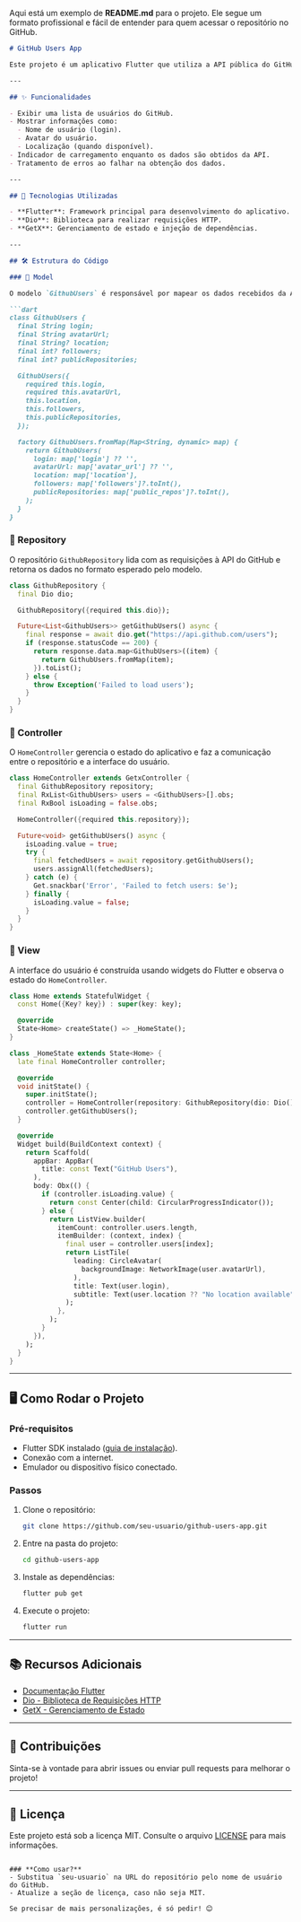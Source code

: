 Aqui está um exemplo de **README.md** para o projeto. Ele segue um formato profissional e fácil de entender para quem acessar o repositório no GitHub.

```markdown
# GitHub Users App

Este projeto é um aplicativo Flutter que utiliza a API pública do GitHub para exibir uma lista de usuários, incluindo suas informações básicas, como login, avatar e localização. O aplicativo é estruturado usando o padrão **GetX** para gerenciamento de estado.

---

## ✨ Funcionalidades

- Exibir uma lista de usuários do GitHub.
- Mostrar informações como:
  - Nome de usuário (login).
  - Avatar do usuário.
  - Localização (quando disponível).
- Indicador de carregamento enquanto os dados são obtidos da API.
- Tratamento de erros ao falhar na obtenção dos dados.

---

## 🚀 Tecnologias Utilizadas

- **Flutter**: Framework principal para desenvolvimento do aplicativo.
- **Dio**: Biblioteca para realizar requisições HTTP.
- **GetX**: Gerenciamento de estado e injeção de dependências.

---

## 🛠 Estrutura do Código

### 📁 Model

O modelo `GithubUsers` é responsável por mapear os dados recebidos da API.

```dart
class GithubUsers {
  final String login;
  final String avatarUrl;
  final String? location;
  final int? followers;
  final int? publicRepositories;

  GithubUsers({
    required this.login,
    required this.avatarUrl,
    this.location,
    this.followers,
    this.publicRepositories,
  });

  factory GithubUsers.fromMap(Map<String, dynamic> map) {
    return GithubUsers(
      login: map['login'] ?? '',
      avatarUrl: map['avatar_url'] ?? '',
      location: map['location'],
      followers: map['followers']?.toInt(),
      publicRepositories: map['public_repos']?.toInt(),
    );
  }
}
```

### 📁 Repository

O repositório `GithubRepository` lida com as requisições à API do GitHub e retorna os dados no formato esperado pelo modelo.

```dart
class GithubRepository {
  final Dio dio;

  GithubRepository({required this.dio});

  Future<List<GithubUsers>> getGithubUsers() async {
    final response = await dio.get("https://api.github.com/users");
    if (response.statusCode == 200) {
      return response.data.map<GithubUsers>((item) {
        return GithubUsers.fromMap(item);
      }).toList();
    } else {
      throw Exception('Failed to load users');
    }
  }
}
```

### 📁 Controller

O `HomeController` gerencia o estado do aplicativo e faz a comunicação entre o repositório e a interface do usuário.

```dart
class HomeController extends GetxController {
  final GithubRepository repository;
  final RxList<GithubUsers> users = <GithubUsers>[].obs;
  final RxBool isLoading = false.obs;

  HomeController({required this.repository});

  Future<void> getGithubUsers() async {
    isLoading.value = true;
    try {
      final fetchedUsers = await repository.getGithubUsers();
      users.assignAll(fetchedUsers);
    } catch (e) {
      Get.snackbar('Error', 'Failed to fetch users: $e');
    } finally {
      isLoading.value = false;
    }
  }
}
```

### 📁 View

A interface do usuário é construída usando widgets do Flutter e observa o estado do `HomeController`.

```dart
class Home extends StatefulWidget {
  const Home({Key? key}) : super(key: key);

  @override
  State<Home> createState() => _HomeState();
}

class _HomeState extends State<Home> {
  late final HomeController controller;

  @override
  void initState() {
    super.initState();
    controller = HomeController(repository: GithubRepository(dio: Dio()));
    controller.getGithubUsers();
  }

  @override
  Widget build(BuildContext context) {
    return Scaffold(
      appBar: AppBar(
        title: const Text("GitHub Users"),
      ),
      body: Obx(() {
        if (controller.isLoading.value) {
          return const Center(child: CircularProgressIndicator());
        } else {
          return ListView.builder(
            itemCount: controller.users.length,
            itemBuilder: (context, index) {
              final user = controller.users[index];
              return ListTile(
                leading: CircleAvatar(
                  backgroundImage: NetworkImage(user.avatarUrl),
                ),
                title: Text(user.login),
                subtitle: Text(user.location ?? "No location available"),
              );
            },
          );
        }
      }),
    );
  }
}
```

---

## 🖥 Como Rodar o Projeto

### Pré-requisitos
- Flutter SDK instalado ([guia de instalação](https://docs.flutter.dev/get-started)).
- Conexão com a internet.
- Emulador ou dispositivo físico conectado.

### Passos
1. Clone o repositório:
   ```bash
   git clone https://github.com/seu-usuario/github-users-app.git
   ```
2. Entre na pasta do projeto:
   ```bash
   cd github-users-app
   ```
3. Instale as dependências:
   ```bash
   flutter pub get
   ```
4. Execute o projeto:
   ```bash
   flutter run
   ```

---

## 📚 Recursos Adicionais

- [Documentação Flutter](https://docs.flutter.dev/)
- [Dio - Biblioteca de Requisições HTTP](https://pub.dev/packages/dio)
- [GetX - Gerenciamento de Estado](https://pub.dev/packages/get)

---

## 🤝 Contribuições

Sinta-se à vontade para abrir issues ou enviar pull requests para melhorar o projeto!

---

## 📄 Licença

Este projeto está sob a licença MIT. Consulte o arquivo [LICENSE](LICENSE) para mais informações.
```

### **Como usar?**
- Substitua `seu-usuario` na URL do repositório pelo nome de usuário do GitHub.
- Atualize a seção de licença, caso não seja MIT.

Se precisar de mais personalizações, é só pedir! 😊
